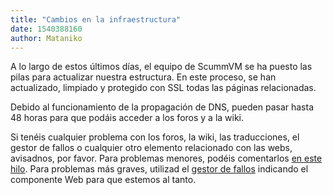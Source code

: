 ```yaml
---
title: "Cambios en la infraestructura"
date: 1540388160
author: Mataniko
---
```


A lo largo de estos últimos días, el equipo de ScummVM se ha puesto las pilas para actualizar nuestra estructura. En este proceso, se han actualizado, limpiado y protegido con SSL todas las páginas relacionadas.

Debido al funcionamiento de la propagación de DNS, pueden pasar hasta 48 horas para que podáis acceder a los foros y a la wiki.

Si tenéis cualquier problema con los foros, la wiki, las traducciones, el gestor de fallos o cualquier otro elemento relacionado con las webs, avisadnos, por favor. Para problemas menores, podéis comentarlos [en este hilo](https://forums.scummvm.org/viewtopic.php?f=1&amp;t=14735). Para problemas más graves, utilizad el [gestor de fallos](https://bugs.scummvm.org) indicando el componente Web para que estemos al tanto.
